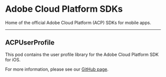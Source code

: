 # Adobe Cloud Platform SDKs
Home of the official Adobe Cloud Platform (ACP) SDKs for mobile apps.

<hr>

## ACPUserProfile

This pod contains the user profile library for the Adobe Cloud Platform SDK for iOS.

For more information, please see our [GitHub page](https://github.com/Adobe-Marketing-Cloud/acp-sdks).
